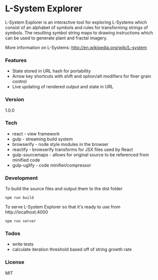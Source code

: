 L-System Explorer
=========

L-System Explorer is an interactive tool for exploring L-Systems which  consist of an alphabet of symbols and rules for transforming strings of symbols. The resulting symbol string maps to drawing instructions which can be used to generate plant and fractal imagery.

More information on L-Systems: http://en.wikipedia.org/wiki/L-system

### Features
- State stored in URL hash for portability
- Arrow key shortcuts with shift and option/alt modifiers for finer grain control
- Live updating of rendered output and state in URL

### Version
1.0.0

### Tech
- react - view framework
- gulp - streaming build system
- browserify - node style modules in the browser
- reactify - browserify transforms for JSX files used by React
- gulp-sourcemaps - allows for original source to be referenced from minified code
- gulp-uglify - code minifier/compressor

### Development
To build the source files and output them to the dist folder
```
npm run build
```

To serve L-System Explorer so that it's ready to use from http://localhost:4000
```
npm run server
```

### Todos
- write tests
- calculate iteration threshold based off of string growth rate

### License
MIT




